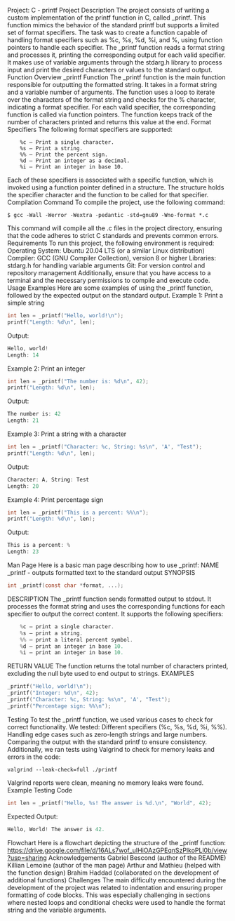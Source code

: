 Project: C - printf
Project Description
The project consists of writing a custom implementation of the printf function in C, called _printf. This function mimics the behavior of the standard printf but supports a limited set of format specifiers. The task was to create a function capable of handling format specifiers such as %c, %s, %d, %i, and %, using function pointers to handle each specifier.
The _printf function reads a format string and processes it, printing the corresponding output for each valid specifier. It makes use of variable arguments through the stdarg.h library to process input and print the desired characters or values to the standard output.
Function Overview
_printf Function
The _printf function is the main function responsible for outputting the formatted string. It takes in a format string and a variable number of arguments. The function uses a loop to iterate over the characters of the format string and checks for the % character, indicating a format specifier. For each valid specifier, the corresponding function is called via function pointers. The function keeps track of the number of characters printed and returns this value at the end.
Format Specifiers
The following format specifiers are supported:
```
    %c – Print a single character.
    %s – Print a string.
    %% – Print the percent sign.
    %d – Print an integer as a decimal.
    %i – Print an integer in base 10.
```
Each of these specifiers is associated with a specific function, which is invoked using a function pointer defined in a structure. The structure holds the specifier character and the function to be called for that specifier.
Compilation Command
To compile the project, use the following command:
```
$ gcc -Wall -Werror -Wextra -pedantic -std=gnu89 -Wno-format *.c
```
This command will compile all the .c files in the project directory, ensuring that the code adheres to strict C standards and prevents common errors.
Requirements
To run this project, the following environment is required:
    Operating System: Ubuntu 20.04 LTS (or a similar Linux distribution)
    Compiler: GCC (GNU Compiler Collection), version 8 or higher
    Libraries: stdarg.h for handling variable arguments
    Git: For version control and repository management
Additionally, ensure that you have access to a terminal and the necessary permissions to compile and execute code.
Usage Examples
Here are some examples of using the _printf function, followed by the expected output on the standard output.
Example 1: Print a simple string
```c
int len = _printf("Hello, world!\n");
printf("Length: %d\n", len);
```
Output:
```c
Hello, world!
Length: 14
```
Example 2: Print an integer
```c
int len = _printf("The number is: %d\n", 42);
printf("Length: %d\n", len);
```
Output:
```c
The number is: 42
Length: 21
```
Example 3: Print a string with a character
```c
int len = _printf("Character: %c, String: %s\n", 'A', "Test");
printf("Length: %d\n", len);
```
Output:
```c
Character: A, String: Test
Length: 20
```
Example 4: Print percentage sign
```c
int len = _printf("This is a percent: %%\n");
printf("Length: %d\n", len);
```
Output:
```c
This is a percent: %
Length: 23
```
Man Page
Here is a basic man page describing how to use _printf:
NAME
_printf - outputs formatted text to the standard output
SYNOPSIS
```c
int _printf(const char *format, ...);
```
DESCRIPTION
The _printf function sends formatted output to stdout. It processes the format string and uses the corresponding functions for each specifier to output the correct content. It supports the following specifiers:
```c
    %c – print a single character.
    %s – print a string.
    %% – print a literal percent symbol.
    %d – print an integer in base 10.
    %i – print an integer in base 10.
```
RETURN VALUE
The function returns the total number of characters printed, excluding the null byte used to end output to strings.
EXAMPLES
```c
_printf("Hello, world!\n");
_printf("Integer: %d\n", 42);
_printf("Character: %c, String: %s\n", 'A', "Test");
_printf("Percentage sign: %%\n");
```
Testing
To test the _printf function, we used various cases to check for correct functionality. We tested:
    Different specifiers (%c, %s, %d, %i, %%).
    Handling edge cases such as zero-length strings and large numbers.
    Comparing the output with the standard printf to ensure consistency.
Additionally, we ran tests using Valgrind to check for memory leaks and errors in the code:
```
valgrind --leak-check=full ./printf
```
Valgrind reports were clean, meaning no memory leaks were found.
Example Testing Code
```c
int len = _printf("Hello, %s! The answer is %d.\n", "World", 42);
```
Expected Output:
```c
Hello, World! The answer is 42.
```
Flowchart
Here is a flowchart depicting the structure of the _printf function:
https://drive.google.com/file/d/16ALs7wof_uIHiOAzGPEqnSzPlkoPLl0b/view?usp=sharing
Acknowledgements
    Gabriel Bescond (author of the README)
    Killian Lemoine (author of the man page)
    Arthur and Mathieu (helped with the function design)
    Brahim Haddad (collaborated on the development of additional functions)
Challenges
The main difficulty encountered during the development of the project was related to indentation and ensuring proper formatting of code blocks. This was especially challenging in sections where nested loops and conditional checks were used to handle the format string and the variable arguments.